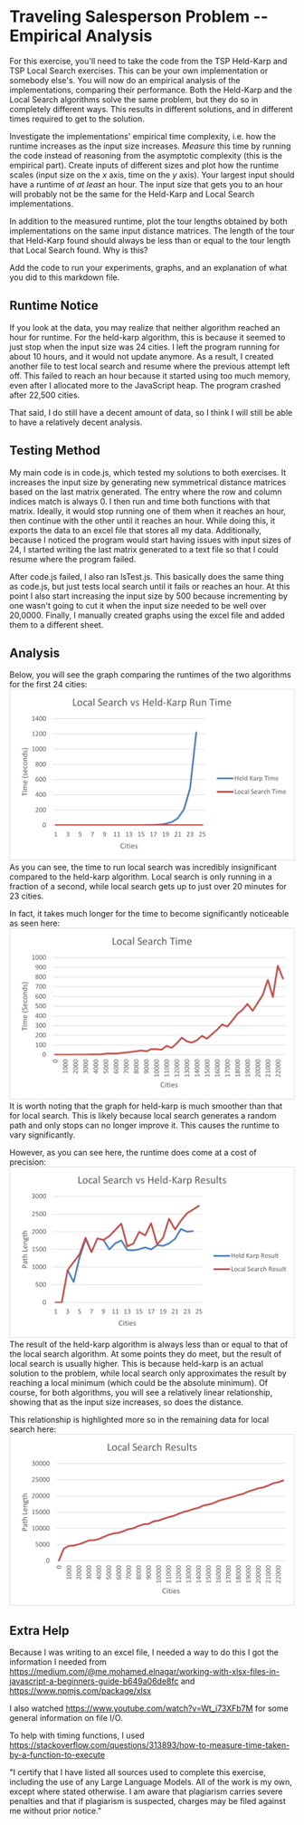 # Traveling Salesperson Problem -- Empirical Analysis

For this exercise, you'll need to take the code from the TSP Held-Karp and TSP
Local Search exercises. This can be your own implementation or somebody else's.
You will now do an empirical analysis of the implementations, comparing their
performance. Both the Held-Karp and the Local Search algorithms solve the same
problem, but they do so in completely different ways. This results in different
solutions, and in different times required to get to the solution.

Investigate the implementations' empirical time complexity, i.e. how the runtime
increases as the input size increases. *Measure* this time by running the code
instead of reasoning from the asymptotic complexity (this is the empirical
part). Create inputs of different sizes and plot how the runtime scales (input
size on the $x$ axis, time on the $y$ axis). Your largest input should have a
runtime of *at least* an hour. The input size that gets you to an hour will
probably not be the same for the Held-Karp and Local Search implementations.

In addition to the measured runtime, plot the tour lengths obtained by both
implementations on the same input distance matrices. The length of the tour that
Held-Karp found should always be less than or equal to the tour length that
Local Search found. Why is this?

Add the code to run your experiments, graphs, and an explanation of what you did
to this markdown file.

## Runtime Notice

If you look at the data, you may realize that neither algorithm reached an hour 
for runtime. For the held-karp algorithm, this is because it seemed to just stop 
when the input size was 24 cities. I left the program running for about 10 hours, 
and it would not update anymore. As a result, I created another file to test local 
search and resume where the previous attempt left off. This failed to reach an hour 
because it started using too much memory, even after I allocated more to the JavaScript 
heap. The program crashed after 22,500 cities. 

That said, I do still have a decent amount of data, so I think I will still be able to 
have a relatively decent analysis. 

## Testing Method 

My main code is in code.js, which tested my solutions to both exercises. It increases 
the input size by generating new symmetrical distance matrices based on the last matrix 
generated. The entry where the row and column indices match is always 0. I then run and 
time both functions with that matrix. Ideally, it would stop running one of them when it 
reaches an hour, then continue with the other until it reaches an hour. While doing this, 
it exports the data to an excel file that stores all my data. Additionally, because I 
noticed the program would start having issues with input sizes of 24, I started writing
the last matrix generated to a text file so that I could resume where the program failed. 

After code.js failed, I also ran lsTest.js. This basically does the same thing as code.js, 
but just tests local search until it fails or reaches an hour. At this point I also start 
increasing the input size by 500 because incrementing by one wasn't going to cut it when 
the input size needed to be well over 20,0000. Finally, I manually created graphs using 
the excel file and added them to a different sheet. 

## Analysis

Below, you will see the graph comparing the runtimes of the two algorithms for the first 
24 cities: 
![time comparison](TimeCompare.png)
As you can see, the time to run local search was incredibly insignificant compared to the 
held-karp algorithm. Local search is only running in a fraction of a second, while local search 
gets up to just over 20 minutes for 23 cities. 

In fact, it takes much longer for the time to become significantly noticeable as 
seen here: 
![ls time](LSTime.png)
It is worth noting that the graph for held-karp is much smoother than that for local 
search. This is likely because local search generates a random path and only stops 
can no longer improve it. This causes the runtime to vary significantly. 

However, as you can see here, the runtime does come at a cost of precision: 
![result comparison](ResultCompare.png)
The result of the held-karp algorithm is always less than or equal to that of 
the local search algorithm. At some points they do meet, but the result of local 
search is usually higher. This is because held-karp is an actual solution to 
the problem, while local search only approximates the result by reaching a local 
minimum (which could be the absolute minimum). Of course, for both algorithms, 
you will see a relatively linear relationship, showing that as the input size 
increases, so does the distance. 

This relationship is highlighted more so in the remaining data for local search 
here: 
![ls result](LSResults.png)

## Extra Help

Because I was writing to an excel file, I needed a way to do this I got the information 
I needed from https://medium.com/@me.mohamed.elnagar/working-with-xlsx-files-in-javascript-a-beginners-guide-b649a06de8fc 
and https://www.npmjs.com/package/xlsx

I also watched https://www.youtube.com/watch?v=Wt_i73XFb7M for some general information 
on file I/O. 

To help with timing functions, I used https://stackoverflow.com/questions/313893/how-to-measure-time-taken-by-a-function-to-execute

"I certify that I have listed all sources used to complete this exercise, 
including the use of any Large Language Models. All of the work is my own, 
except where stated otherwise. I am aware that plagiarism carries severe 
penalties and that if plagiarism is suspected, charges may be filed against 
me without prior notice." 
